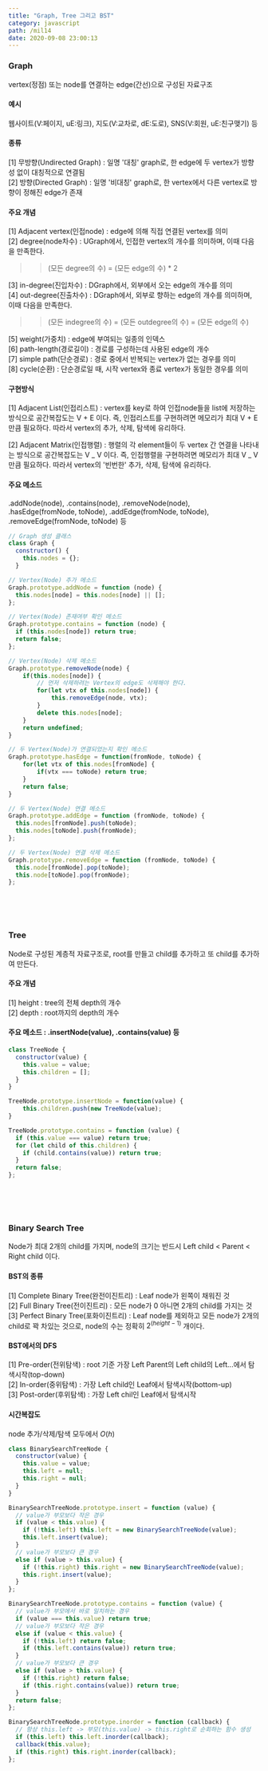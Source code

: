 ```yaml
---
title: "Graph, Tree 그리고 BST"
category: javascript
path: /mil14
date: 2020-09-08 23:00:13
---
```


### Graph

vertex(정점) 또는 node를 연결하는 edge(간선)으로 구성된 자료구조

#### 예시

웹사이트(V:페이지, uE:링크), 지도(V:교차로, dE:도로), SNS(V:회원, uE:친구맺기) 등

#### 종류

[1] 무방향(Undirected Graph) : 일명 '대칭' graph로, 한 edge에 두 vertex가 방향성 없이 대칭적으로 연결됨  
[2] 방향(Directed Graph) : 일명 '비대칭' graph로, 한 vertex에서 다른 vertex로 방향이 정해진 edge가 존재

#### 주요 개념

[1] Adjacent vertex(인접node) : edge에 의해 직접 연결된 vertex를 의미  
[2] degree(node차수) : UGraph에서, 인접한 vertex의 개수를 의미하며, 이때 다음을 만족한다.

> > (모든 degree의 수) = (모든 edge의 수) \* 2

[3] in-degree(진입차수) : DGraph에서, 외부에서 오는 edge의 개수를 의미  
[4] out-degree(진출차수) : DGraph에서, 외부로 향하는 edge의 개수를 의미하며, 이때 다음을 만족한다.

> > (모든 indegree의 수) = (모든 outdegree의 수) = (모든 edge의 수)

[5] weight(가중치) : edge에 부여되는 일종의 인덱스  
[6] path-length(경로길이) : 경로를 구성하는데 사용된 edge의 개수  
[7] simple path(단순경로) : 경로 중에서 반복되는 vertex가 없는 경우를 의미  
[8] cycle(순환) : 단순경로일 때, 시작 vertex와 종료 vertex가 동일한 경우를 의미

#### 구현방식

[1] Adjacent List(인접리스트) : vertex를 key로 하여 인접node들을 list에 저장하는 방식으로 공간복잡도는 V + E 이다. 즉, 인접리스트를 구현하려면 메모리가 최대 V + E 만큼 필요하다. 따라서 vertex의 추가, 삭제, 탐색에 유리하다.

[2] Adjacent Matrix(인접행렬) : 행렬의 각 element들이 두 vertex 간 연결을 나타내는 방식으로 공간복잡도는 V _ V 이다. 즉, 인접행렬을 구현하려면 메모리가 최대 V _ V 만큼 필요하다. 따라서 vertex의 '빈번한' 추가, 삭제, 탐색에 유리하다.

#### 주요 메소드

.addNode(node), .contains(node), .removeNode(node), .hasEdge(fromNode, toNode), .addEdge(fromNode, toNode), .removeEdge(fromNode, toNode) 등

```jsx
// Graph 생성 클래스
class Graph {
  constructor() {
    this.nodes = {};
  }
```

```jsx
// Vertex(Node) 추가 메소드
Graph.prototype.addNode = function (node) {
  this.nodes[node] = this.nodes[node] || [];
};
```

```jsx
// Vertex(Node) 존재여부 확인 메소드
Graph.prototype.contains = function (node) {
  if (this.nodes[node]) return true;
  return false;
};
```

```jsx
// Vertex(Node) 삭제 메소드
Graph.prototype.removeNode(node) {
	if(this.nodes[node]) {
		// 먼저 삭제하려는 Vertex의 edge도 삭제해야 한다.
		for(let vtx of this.nodes[node]) {
			this.removeEdge(node, vtx);
		}
		delete this.nodes[node];
	}
	return undefined;
}
```

```jsx
// 두 Vertex(Node)가 연결되었는지 확인 메소드
Graph.prototype.hasEdge = function(fromNode, toNode) {
	for(let vtx of this.nodes[fromNode] {
		if(vtx === toNode) return true;
	}
	return false;
}
```

```jsx
// 두 Vertex(Node) 연결 메소드
Graph.prototype.addEdge = function (fromNode, toNode) {
  this.nodes[fromNode].push(toNode);
  this.nodes[toNode].push(fromNode);
};
```

```jsx
// 두 Vertex(Node) 연결 삭제 메소드
Graph.prototype.removeEdge = function (fromNode, toNode) {
  this.node[fromNode].pop(toNode);
  this.node[toNode].pop(fromNode);
};
```

<br>
<br>
<br>

### Tree

Node로 구성된 계층적 자료구조로, root를 만들고 child를 추가하고 또 child를 추가하여 만든다.

#### 주요 개념

[1] height : tree의 전체 depth의 개수  
[2] depth : root까지의 depth의 개수

#### 주요 메소드 : .insertNode(value), .contains(value) 등

```jsx
class TreeNode {
  constructor(value) {
    this.value = value;
    this.children = [];
  }
}
```

```jsx
TreeNode.prototype.insertNode = function(value) {
	this.children.push(new TreeNode(value);
}
```

```jsx
TreeNode.prototype.contains = function (value) {
  if (this.value === value) return true;
  for (let child of this.children) {
    if (child.contains(value)) return true;
  }
  return false;
};
```

<br>
<br>
<br>

### Binary Search Tree

Node가 최대 2개의 child를 가지며, node의 크기는 반드시 Left child < Parent < Right child 이다.

#### BST의 종류

[1] Complete Binary Tree(완전이진트리) : Leaf node가 왼쪽이 채워진 것  
[2] Full Binary Tree(전이진트리) : 모든 node가 0 아니면 2개의 child를 가지는 것  
[3] Perfect Binary Tree(포화이진트리) : Leaf node를 제외하고 모든 node가 2개의 child로 꽉 차있는 것으로, node의 수는 정확히 $2^{(height - 1)}$ 개이다.

#### BST에서의 DFS

[1] Pre-order(전위탐색) : root 기준 가장 Left Parent의 Left child의 Left...에서 탐색시작(top-down)  
[2] In-order(중위탐색) : 가장 Left child인 Leaf에서 탐색시작(bottom-up)  
[3] Post-order(후위탐색) : 가장 Left chil인 Leaf에서 탐색시작

#### 시간복잡도

node 추가/삭제/탐색 모두에서 $O(h)$

```jsx
class BinarySearchTreeNode {
  constructor(value) {
    this.value = value;
    this.left = null;
    this.right = null;
  }
}
```

```jsx
BinarySearchTreeNode.prototype.insert = function (value) {
  // value가 부모보다 작은 경우
  if (value < this.value) {
    if (!this.left) this.left = new BinarySearchTreeNode(value);
    this.left.insert(value);
  }
  // value가 부모보다 큰 경우
  else if (value > this.value) {
    if (!this.right) this.right = new BinarySearchTreeNode(value);
    this.right.insert(value);
  }
};
```

```jsx
BinarySearchTreeNode.prototype.contains = function (value) {
  // value가 부모에서 바로 일치하는 경우
  if (value === this.value) return true;
  // value가 부모보다 작은 경우
  else if (value < this.value) {
    if (!this.left) return false;
    if (this.left.contains(value)) return true;
  }
  // value가 부모보다 큰 경우
  else if (value > this.value) {
    if (!this.right) return false;
    if (this.right.contains(value)) return true;
  }
  return false;
};
```

```jsx
BinarySearchTreeNode.prototype.inorder = function (callback) {
  // 항상 this.left -> 부모(this.value) -> this.right로 순회하는 함수 생성
  if (this.left) this.left.inorder(callback);
  callback(this.value);
  if (this.right) this.right.inorder(callback);
};
```
